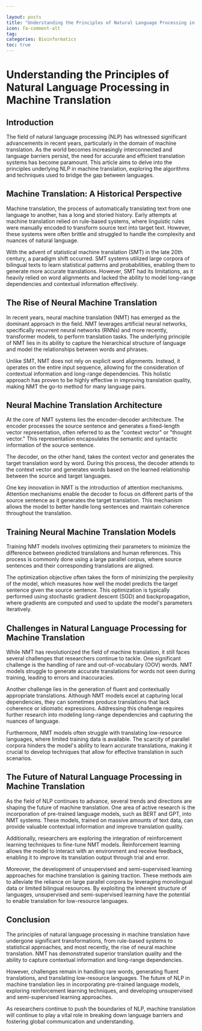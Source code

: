 ```yaml
---

layout: posts
title: "Understanding the Principles of Natural Language Processing in Machine Translation"
icon: fa-comment-alt
tag:      
categories: Bioinformatics
toc: true
---
```




# Understanding the Principles of Natural Language Processing in Machine Translation

## Introduction

The field of natural language processing (NLP) has witnessed significant advancements in recent years, particularly in the domain of machine translation. As the world becomes increasingly interconnected and language barriers persist, the need for accurate and efficient translation systems has become paramount. This article aims to delve into the principles underlying NLP in machine translation, exploring the algorithms and techniques used to bridge the gap between languages.

## Machine Translation: A Historical Perspective

Machine translation, the process of automatically translating text from one language to another, has a long and storied history. Early attempts at machine translation relied on rule-based systems, where linguistic rules were manually encoded to transform source text into target text. However, these systems were often brittle and struggled to handle the complexity and nuances of natural language.

With the advent of statistical machine translation (SMT) in the late 20th century, a paradigm shift occurred. SMT systems utilized large corpora of bilingual texts to learn statistical patterns and probabilities, enabling them to generate more accurate translations. However, SMT had its limitations, as it heavily relied on word alignments and lacked the ability to model long-range dependencies and contextual information effectively.

## The Rise of Neural Machine Translation

In recent years, neural machine translation (NMT) has emerged as the dominant approach in the field. NMT leverages artificial neural networks, specifically recurrent neural networks (RNNs) and more recently, transformer models, to perform translation tasks. The underlying principle of NMT lies in its ability to capture the hierarchical structure of language and model the relationships between words and phrases.

Unlike SMT, NMT does not rely on explicit word alignments. Instead, it operates on the entire input sequence, allowing for the consideration of contextual information and long-range dependencies. This holistic approach has proven to be highly effective in improving translation quality, making NMT the go-to method for many language pairs.

## Neural Machine Translation Architecture

At the core of NMT systems lies the encoder-decoder architecture. The encoder processes the source sentence and generates a fixed-length vector representation, often referred to as the "context vector" or "thought vector." This representation encapsulates the semantic and syntactic information of the source sentence.

The decoder, on the other hand, takes the context vector and generates the target translation word by word. During this process, the decoder attends to the context vector and generates words based on the learned relationship between the source and target languages.

One key innovation in NMT is the introduction of attention mechanisms. Attention mechanisms enable the decoder to focus on different parts of the source sentence as it generates the target translation. This mechanism allows the model to better handle long sentences and maintain coherence throughout the translation.

## Training Neural Machine Translation Models

Training NMT models involves optimizing their parameters to minimize the difference between predicted translations and human references. This process is commonly done using a large parallel corpus, where source sentences and their corresponding translations are aligned.

The optimization objective often takes the form of minimizing the perplexity of the model, which measures how well the model predicts the target sentence given the source sentence. This optimization is typically performed using stochastic gradient descent (SGD) and backpropagation, where gradients are computed and used to update the model's parameters iteratively.

## Challenges in Natural Language Processing for Machine Translation

While NMT has revolutionized the field of machine translation, it still faces several challenges that researchers continue to tackle. One significant challenge is the handling of rare and out-of-vocabulary (OOV) words. NMT models struggle to generate accurate translations for words not seen during training, leading to errors and inaccuracies.

Another challenge lies in the generation of fluent and contextually appropriate translations. Although NMT models excel at capturing local dependencies, they can sometimes produce translations that lack coherence or idiomatic expressions. Addressing this challenge requires further research into modeling long-range dependencies and capturing the nuances of language.

Furthermore, NMT models often struggle with translating low-resource languages, where limited training data is available. The scarcity of parallel corpora hinders the model's ability to learn accurate translations, making it crucial to develop techniques that allow for effective translation in such scenarios.

## The Future of Natural Language Processing in Machine Translation

As the field of NLP continues to advance, several trends and directions are shaping the future of machine translation. One area of active research is the incorporation of pre-trained language models, such as BERT and GPT, into NMT systems. These models, trained on massive amounts of text data, can provide valuable contextual information and improve translation quality.

Additionally, researchers are exploring the integration of reinforcement learning techniques to fine-tune NMT models. Reinforcement learning allows the model to interact with an environment and receive feedback, enabling it to improve its translation output through trial and error.

Moreover, the development of unsupervised and semi-supervised learning approaches for machine translation is gaining traction. These methods aim to alleviate the reliance on large parallel corpora by leveraging monolingual data or limited bilingual resources. By exploiting the inherent structure of languages, unsupervised and semi-supervised learning have the potential to enable translation for low-resource languages.

## Conclusion

The principles of natural language processing in machine translation have undergone significant transformations, from rule-based systems to statistical approaches, and most recently, the rise of neural machine translation. NMT has demonstrated superior translation quality and the ability to capture contextual information and long-range dependencies.

However, challenges remain in handling rare words, generating fluent translations, and translating low-resource languages. The future of NLP in machine translation lies in incorporating pre-trained language models, exploring reinforcement learning techniques, and developing unsupervised and semi-supervised learning approaches.

As researchers continue to push the boundaries of NLP, machine translation will continue to play a vital role in breaking down language barriers and fostering global communication and understanding.